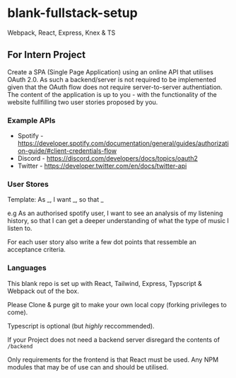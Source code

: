 # blank-fullstack-setup
Webpack, React, Express, Knex &amp; TS

## For Intern Project
Create a SPA (Single Page Application) using an online API that utilises OAuth 2.0. As such a backend/server is not required to be implemented given that the OAuth flow does not require server-to-server authentiation. The content of the application is up to you - with the functionality of the website fullfilling two user stories proposed by you. 

### Example APIs
 * Spotify - https://developer.spotify.com/documentation/general/guides/authorization-guide/#client-credentials-flow
 * Discord - https://discord.com/developers/docs/topics/oauth2
 * Twitter - https://developer.twitter.com/en/docs/twitter-api

### User Stores

Template: As _, I want _, so that _

e.g As an authorised spotify user, I want to see an analysis of my listening history, so that I can get a deeper understanding of what the type of music I listen to.

For each user story also write a few dot points that ressemble an acceptance criteria.

### Languages 
This blank repo is set up with React, Tailwind, Express, Typscript & Webpack out of the box.

Please Clone & purge git to make your own local copy (forking privileges to come). 

Typescript is optional (but *highly* reccommended).

If your Project does not need a backend server disregard the contents of ```/backend```

Only requirements for the frontend is that React must be used. Any NPM modules that may be of use can and should be utilised.

